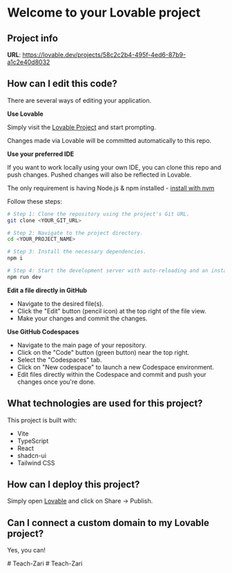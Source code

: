 # Welcome to your Lovable project

## Project info

**URL**: https://lovable.dev/projects/58c2c2b4-495f-4ed6-87b9-a1c2e40d8032

## How can I edit this code?

There are several ways of editing your application.

**Use Lovable**

Simply visit the [Lovable Project](https://lovable.dev/projects/58c2c2b4-495f-4ed6-87b9-a1c2e40d8032) and start prompting.

Changes made via Lovable will be committed automatically to this repo.

**Use your preferred IDE**

If you want to work locally using your own IDE, you can clone this repo and push changes. Pushed changes will also be reflected in Lovable.

The only requirement is having Node.js & npm installed - [install with nvm](https://github.com/nvm-sh/nvm#installing-and-updating)

Follow these steps:

```sh
# Step 1: Clone the repository using the project's Git URL.
git clone <YOUR_GIT_URL>

# Step 2: Navigate to the project directory.
cd <YOUR_PROJECT_NAME>

# Step 3: Install the necessary dependencies.
npm i

# Step 4: Start the development server with auto-reloading and an instant preview.
npm run dev
```

**Edit a file directly in GitHub**

- Navigate to the desired file(s).
- Click the "Edit" button (pencil icon) at the top right of the file view.
- Make your changes and commit the changes.

**Use GitHub Codespaces**

- Navigate to the main page of your repository.
- Click on the "Code" button (green button) near the top right.
- Select the "Codespaces" tab.
- Click on "New codespace" to launch a new Codespace environment.
- Edit files directly within the Codespace and commit and push your changes once you're done.

## What technologies are used for this project?

This project is built with:

- Vite
- TypeScript
- React
- shadcn-ui
- Tailwind CSS

## How can I deploy this project?

Simply open [Lovable](https://lovable.dev/projects/58c2c2b4-495f-4ed6-87b9-a1c2e40d8032) and click on Share -> Publish.

## Can I connect a custom domain to my Lovable project?

Yes, you can!


#   T e a c h - Z a r i 
 
 #   T e a c h - Z a r i  
 